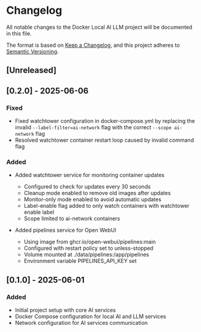 # Changelog

All notable changes to the Docker Local AI LLM project will be documented in this file.

The format is based on [Keep a Changelog](https://keepachangelog.com/en/1.0.0/),
and this project adheres to [Semantic Versioning](https://semver.org/spec/v2.0.0.html).

## [Unreleased]

## [0.2.0] - 2025-06-06

### Fixed
- Fixed watchtower configuration in docker-compose.yml by replacing the invalid `--label-filter=ai-network` flag with the correct `--scope ai-network` flag
- Resolved watchtower container restart loop caused by invalid command flag

### Added
- Added watchtower service for monitoring container updates
  - Configured to check for updates every 30 seconds
  - Cleanup mode enabled to remove old images after updates
  - Monitor-only mode enabled to avoid automatic updates
  - Label-enable flag added to only watch containers with watchtower enable label
  - Scope limited to ai-network containers

- Added pipelines service for Open WebUI
  - Using image from ghcr.io/open-webui/pipelines:main
  - Configured with restart policy set to unless-stopped
  - Volume mounted at ./data/pipelines:/app/pipelines
  - Environment variable PIPELINES_API_KEY set

## [0.1.0] - 2025-06-01

### Added
- Initial project setup with core AI services
- Docker Compose configuration for local AI and LLM services
- Network configuration for AI services communication 